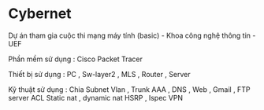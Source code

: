 # Cybernet
Dự án tham gia cuộc thi mạng máy tính (basic) - Khoa công nghệ thông tin - UEF

Phần mềm sử dụng : Cisco Packet Tracer 

Thiết bị sử dụng : PC , Sw-layer2 , MLS , Router , Server 

Kỹ thuật sử dụng : 
  Chia Subnet 
  Vlan , Trunk 
  AAA , DNS , Web , Gmail , FTP server 
  ACL 
  Static nat , dynamic nat 
  HSRP ,
  Ispec VPN 
